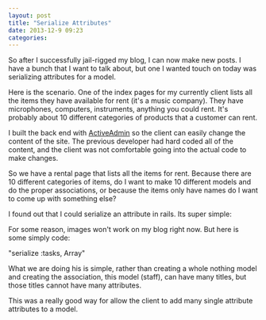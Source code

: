 ```yaml
---
layout: post
title: "Serialize Attributes"
date: 2013-12-9 09:23
categories:
---
```

So after I successfully jail-rigged my blog, I can now make new posts.  I have a bunch that I want to talk about, but one I wanted touch on today was serializing attributes for a model.

Here is the scenario.  One of the index pages for my currently client lists all the items they have available for rent (it's a music company).  They have microphones, computers, instruments, anything you could rent.  It's probably about 10 different categories of products that a customer can rent.

I built the back end with [ActiveAdmin](http://www.activeadmin.info/) so the client can easily change the content of the site.  The previous developer had hard coded all of the content, and the client was not comfortable going into the actual code to make changes.  

So we have a rental page that lists all the items for rent.  Because there are 10 different categories of items, do I want to make 10 different models and do the proper associations, or because the items only have names do I want to come up with something else?

I found out that I could serialize an attribute in rails.  Its super simple:

For some reason, images won't work on my blog right now.  But here is some simply code:

"serialize :tasks, Array"

What we are doing his is simple, rather than creating a whole nothing model and creating the association, this model (staff), can have many titles, but those titles cannot have many attributes.

This was a really good way for allow the client to add many single attribute attributes to a model.